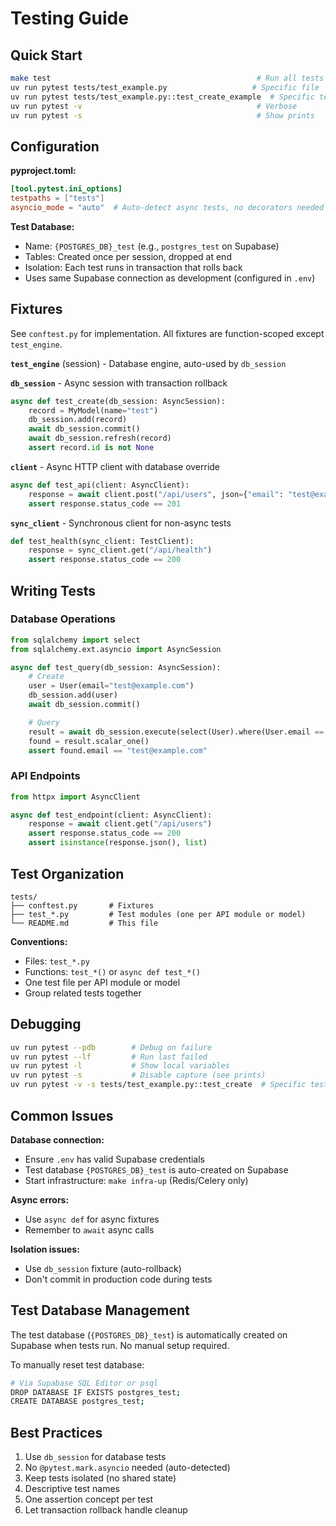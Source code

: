 # Testing Guide

## Quick Start

```bash
make test                                              # Run all tests
uv run pytest tests/test_example.py                   # Specific file
uv run pytest tests/test_example.py::test_create_example  # Specific test
uv run pytest -v                                       # Verbose
uv run pytest -s                                       # Show prints
```

## Configuration

**pyproject.toml:**
```toml
[tool.pytest.ini_options]
testpaths = ["tests"]
asyncio_mode = "auto"  # Auto-detect async tests, no decorators needed
```

**Test Database:**
- Name: `{POSTGRES_DB}_test` (e.g., `postgres_test` on Supabase)
- Tables: Created once per session, dropped at end
- Isolation: Each test runs in transaction that rolls back
- Uses same Supabase connection as development (configured in `.env`)

## Fixtures

See `conftest.py` for implementation. All fixtures are function-scoped except `test_engine`.

**`test_engine`** (session) - Database engine, auto-used by `db_session`

**`db_session`** - Async session with transaction rollback
```python
async def test_create(db_session: AsyncSession):
    record = MyModel(name="test")
    db_session.add(record)
    await db_session.commit()
    await db_session.refresh(record)
    assert record.id is not None
```

**`client`** - Async HTTP client with database override
```python
async def test_api(client: AsyncClient):
    response = await client.post("/api/users", json={"email": "test@example.com"})
    assert response.status_code == 201
```

**`sync_client`** - Synchronous client for non-async tests
```python
def test_health(sync_client: TestClient):
    response = sync_client.get("/api/health")
    assert response.status_code == 200
```

## Writing Tests

### Database Operations

```python
from sqlalchemy import select
from sqlalchemy.ext.asyncio import AsyncSession

async def test_query(db_session: AsyncSession):
    # Create
    user = User(email="test@example.com")
    db_session.add(user)
    await db_session.commit()

    # Query
    result = await db_session.execute(select(User).where(User.email == "test@example.com"))
    found = result.scalar_one()
    assert found.email == "test@example.com"
```

### API Endpoints

```python
from httpx import AsyncClient

async def test_endpoint(client: AsyncClient):
    response = await client.get("/api/users")
    assert response.status_code == 200
    assert isinstance(response.json(), list)
```

## Test Organization

```
tests/
├── conftest.py       # Fixtures
├── test_*.py         # Test modules (one per API module or model)
└── README.md         # This file
```

**Conventions:**
- Files: `test_*.py`
- Functions: `test_*()` or `async def test_*()`
- One test file per API module or model
- Group related tests together

## Debugging

```bash
uv run pytest --pdb        # Debug on failure
uv run pytest --lf         # Run last failed
uv run pytest -l           # Show local variables
uv run pytest -s           # Disable capture (see prints)
uv run pytest -v -s tests/test_example.py::test_create  # Specific test verbose
```

## Common Issues

**Database connection:**
- Ensure `.env` has valid Supabase credentials
- Test database `{POSTGRES_DB}_test` is auto-created on Supabase
- Start infrastructure: `make infra-up` (Redis/Celery only)

**Async errors:**
- Use `async def` for async fixtures
- Remember to `await` async calls

**Isolation issues:**
- Use `db_session` fixture (auto-rollback)
- Don't commit in production code during tests

## Test Database Management

The test database (`{POSTGRES_DB}_test`) is automatically created on Supabase when tests run. No manual setup required.

To manually reset test database:
```bash
# Via Supabase SQL Editor or psql
DROP DATABASE IF EXISTS postgres_test;
CREATE DATABASE postgres_test;
```

## Best Practices

1. Use `db_session` for database tests
2. No `@pytest.mark.asyncio` needed (auto-detected)
3. Keep tests isolated (no shared state)
4. Descriptive test names
5. One assertion concept per test
6. Let transaction rollback handle cleanup
